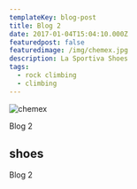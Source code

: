 ```yaml
---
templateKey: blog-post
title: Blog 2
date: 2017-01-04T15:04:10.000Z
featuredpost: false
featuredimage: /img/chemex.jpg
description: La Sportiva Shoes
tags:
  - rock climbing
  - climbing
---
```

![chemex](/img/chemex.jpg)

Blog 2

## shoes

Blog 2
